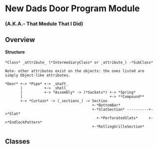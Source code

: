# New Dads Door Program Module
### (A.K.A.- That Module That I Did)

## Overview

#### Structure
    *Class* _attribute_ (*IntermediaryClass* or _attribute_) -*SubClass*

	Note- other attributes exist on the objects: the ones listed are simply Object-like attributes.

    *Door* +-> *Pipe* +-> _shaft_
           |          +-> _shell_
		   |          +-> *Assembly* -> (*Sockets*) +-> *Spring*
		   |                                        +-> **Compound**
		   +-> *Curtain* -> (_sections_) -> Section
			                                +-*BottomBar*
							  				+-*SlatSection* ----------+->*Slat*
											  +-*PerforatedSlats*     +->*EndlockPattern*
											+-*RollingGrilleSection*

## Classes

